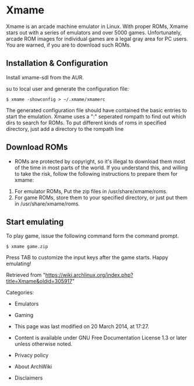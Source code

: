 Xmame
=====

Xmame is an arcade machine emulator in Linux. With proper ROMs, Xmame
stars out with a series of emulators and over 5000 games. Unfortunately,
arcade ROM images for individual games are a legal gray area for PC
users. You are warned, if you are to download such ROMs.

Installation & Configuration
----------------------------

Install xmame-sdl from the AUR.

su to local user and generate the configuration file:

    $ xmame -showconfig > ~/.xmame/xmamerc

The generated configuration file should have contained the basic entries
to start the emulation. Xmame uses a ":" seperated rompath to find out
which dirs to search for ROMs. To put different kinds of roms in
specified directory, just add a directory to the rompath line

Download ROMs
-------------

-   ROMs are protected by copyright, so it's illegal to download them
    most of the time in most parts of the world. If you understand this,
    and willing to take the risk, follow the following instructions to
    prepare them for xmame:

1.  For emulator ROMs, Put the zip files in /usr/share/xmame/roms.
2.  For game ROMs, store them to your specified directory, or just put
    them in /usr/share/xmame/roms.

Start emulating
---------------

To play game, issue the following command form the command prompt.

    $ xmame game.zip 

Press TAB to customize the input keys after the game starts. Happy
emulating!

Retrieved from
"https://wiki.archlinux.org/index.php?title=Xmame&oldid=305917"

Categories:

-   Emulators
-   Gaming

-   This page was last modified on 20 March 2014, at 17:27.
-   Content is available under GNU Free Documentation License 1.3 or
    later unless otherwise noted.
-   Privacy policy
-   About ArchWiki
-   Disclaimers
